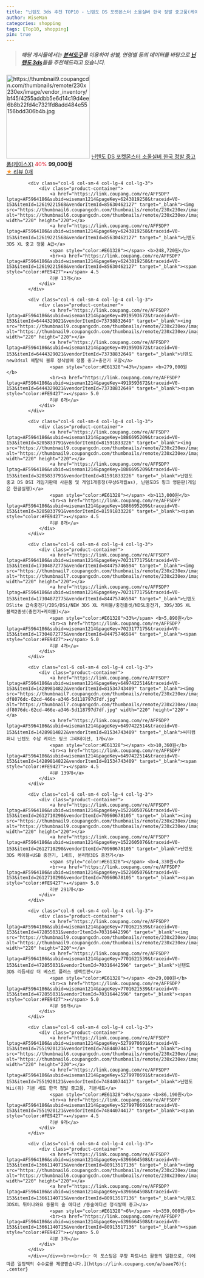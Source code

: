 ```yaml
---
title: "닌텐도 3ds 추천 TOP10 - 닌텐도 DS 포켓몬스터 소울실버 한국 정발 중고품(케이스X)"
author: WiseMan
categories: shopping
tags: [Top10, shopping]
pin: true
---
```


> ##### 해당 게시물에서는 [**분석도구**](https://itemscout.io/)를 이용하여 **성별**, **연령별** 등의 데이터를 바탕으로 [**닌텐도 3ds**](https://link.coupang.com/a/baae76)들을 추천해드리고 있습니다.
<div class="container"><div class="row">
            <div class="col-6 col-sm-4 col-lg-4 col-lg-3">
                <div class="product-container">
                    <a href="https://link.coupang.com/re/AFFSDP?lptag=AF5964186&subid=wiseman1214&pageKey=7335363176&traceid=V0-153&itemId=18841363779&vendorItemId=85971014564" target="_blank"><img src="https://thumbnail9.coupangcdn.com/thumbnails/remote/230x230ex/image/vendor_inventory/bf45/4255addbb5e6d14c19d4ee6b8b22fd4c7321fd8add484e55156bdd306b4b.jpg" alt="https://thumbnail9.coupangcdn.com/thumbnails/remote/230x230ex/image/vendor_inventory/bf45/4255addbb5e6d14c19d4ee6b8b22fd4c7321fd8add484e55156bdd306b4b.jpg" width="220" height="220"></a>
                    <a href="https://link.coupang.com/re/AFFSDP?lptag=AF5964186&subid=wiseman1214&pageKey=7335363176&traceid=V0-153&itemId=18841363779&vendorItemId=85971014564" target="_blank">닌텐도 DS 포켓몬스터 소울실버 한국 정발 중고품(케이스X)</a>
                    <span style="color:#E61328">40%</span> <b>99,000원</b>
                    <br><a href="https://link.coupang.com/re/AFFSDP?lptag=AF5964186&subid=wiseman1214&pageKey=7335363176&traceid=V0-153&itemId=18841363779&vendorItemId=85971014564" target="_blank"><span style="color:#FE9427">★</span> 
                    리뷰 0개</a>
                </div>
            </div>
            
            <div class="col-6 col-sm-4 col-lg-4 col-lg-3">
                <div class="product-container">
                    <a href="https://link.coupang.com/re/AFFSDP?lptag=AF5964186&subid=wiseman1214&pageKey=6243819258&traceid=V0-153&itemId=12619221568&vendorItemId=85630462127" target="_blank"><img src="https://thumbnail6.coupangcdn.com/thumbnails/remote/230x230ex/image/vendor_inventory/516a/cffbb13741e0045126b3a9931b3edbf4767f7a121fefbbf6c28e1f9def2e.jpg" alt="https://thumbnail6.coupangcdn.com/thumbnails/remote/230x230ex/image/vendor_inventory/516a/cffbb13741e0045126b3a9931b3edbf4767f7a121fefbbf6c28e1f9def2e.jpg" width="220" height="220"></a>
                    <a href="https://link.coupang.com/re/AFFSDP?lptag=AF5964186&subid=wiseman1214&pageKey=6243819258&traceid=V0-153&itemId=12619221568&vendorItemId=85630462127" target="_blank">닌텐도 3DS XL 중고 정품 A급</a>
                    <span style="color:#E61328"></span> <b>248,720원</b>
                    <br><a href="https://link.coupang.com/re/AFFSDP?lptag=AF5964186&subid=wiseman1214&pageKey=6243819258&traceid=V0-153&itemId=12619221568&vendorItemId=85630462127" target="_blank"><span style="color:#FE9427">★</span> 4.5
                    리뷰 13개</a>
                </div>
            </div>
            
            <div class="col-6 col-sm-4 col-lg-4 col-lg-3">
                <div class="product-container">
                    <a href="https://link.coupang.com/re/AFFSDP?lptag=AF5964186&subid=wiseman1214&pageKey=4919593672&traceid=V0-153&itemId=6444329021&vendorItemId=73738832649" target="_blank"><img src="https://thumbnail9.coupangcdn.com/thumbnails/remote/230x230ex/image/vendor_inventory/4ae2/8247088bb963db2ea10b96ba2b12da8d8ef39d21f32784f94d2d8df59512.jpg" alt="https://thumbnail9.coupangcdn.com/thumbnails/remote/230x230ex/image/vendor_inventory/4ae2/8247088bb963db2ea10b96ba2b12da8d8ef39d21f32784f94d2d8df59512.jpg" width="220" height="220"></a>
                    <a href="https://link.coupang.com/re/AFFSDP?lptag=AF5964186&subid=wiseman1214&pageKey=4919593672&traceid=V0-153&itemId=6444329021&vendorItemId=73738832649" target="_blank">닌텐도 new3dsxl 메탈릭 블루 정식발매 정품 중고+충전기 포함</a>
                    <span style="color:#E61328">43%</span> <b>279,000원</b>
                    <br><a href="https://link.coupang.com/re/AFFSDP?lptag=AF5964186&subid=wiseman1214&pageKey=4919593672&traceid=V0-153&itemId=6444329021&vendorItemId=73738832649" target="_blank"><span style="color:#FE9427">★</span> 5.0
                    리뷰 6개</a>
                </div>
            </div>
            
            <div class="col-6 col-sm-4 col-lg-4 col-lg-3">
                <div class="product-container">
                    <a href="https://link.coupang.com/re/AFFSDP?lptag=AF5964186&subid=wiseman1214&pageKey=1886695209&traceid=V0-153&itemId=3205833791&vendorItemId=81591833226" target="_blank"><img src="https://thumbnail9.coupangcdn.com/thumbnails/remote/230x230ex/image/vendor_inventory/931e/70632ab2e6bcfc0057d208d9a912f04900e8ed8d516ff7926ac983da52db.jpg" alt="https://thumbnail9.coupangcdn.com/thumbnails/remote/230x230ex/image/vendor_inventory/931e/70632ab2e6bcfc0057d208d9a912f04900e8ed8d516ff7926ac983da52db.jpg" width="220" height="220"></a>
                    <a href="https://link.coupang.com/re/AFFSDP?lptag=AF5964186&subid=wiseman1214&pageKey=1886695209&traceid=V0-153&itemId=3205833791&vendorItemId=81591833226" target="_blank">닌텐도 중고 DS DSI 게임기판매 사은품 및 게임1개증정(무상6개월as), 닌텐도DS 핑크 영문판(게임은 한글실행)</a>
                    <span style="color:#E61328"></span> <b>113,000원</b>
                    <br><a href="https://link.coupang.com/re/AFFSDP?lptag=AF5964186&subid=wiseman1214&pageKey=1886695209&traceid=V0-153&itemId=3205833791&vendorItemId=81591833226" target="_blank"><span style="color:#FE9427">★</span> 4.5
                    리뷰 8개</a>
                </div>
            </div>
            
            <div class="col-6 col-sm-4 col-lg-4 col-lg-3">
                <div class="product-container">
                    <a href="https://link.coupang.com/re/AFFSDP?lptag=AF5964186&subid=wiseman1214&pageKey=7023177175&traceid=V0-153&itemId=17304872775&vendorItemId=84475746594" target="_blank"><img src="https://thumbnail7.coupangcdn.com/thumbnails/remote/230x230ex/image/vendor_inventory/27cb/a3abac108760d15d477ebdd156cabfa6406d2502a0f4f52f0014ab129ada.jpg" alt="https://thumbnail7.coupangcdn.com/thumbnails/remote/230x230ex/image/vendor_inventory/27cb/a3abac108760d15d477ebdd156cabfa6406d2502a0f4f52f0014ab129ada.jpg" width="220" height="220"></a>
                    <a href="https://link.coupang.com/re/AFFSDP?lptag=AF5964186&subid=wiseman1214&pageKey=7023177175&traceid=V0-153&itemId=17304872775&vendorItemId=84475746594" target="_blank">닌텐도DSlite 급속충전기/2DS/DSi/NEW 3DS XL 케이블/충전풀셋/NDSL충전기, 3DS/3DS XL 블랙2종셋(충전기+케이블)</a>
                    <span style="color:#E61328">33%</span> <b>5,890원</b>
                    <br><a href="https://link.coupang.com/re/AFFSDP?lptag=AF5964186&subid=wiseman1214&pageKey=7023177175&traceid=V0-153&itemId=17304872775&vendorItemId=84475746594" target="_blank"><span style="color:#FE9427">★</span> 5.0
                    리뷰 4개</a>
                </div>
            </div>
            
            <div class="col-6 col-sm-4 col-lg-4 col-lg-3">
                <div class="product-container">
                    <a href="https://link.coupang.com/re/AFFSDP?lptag=AF5964186&subid=wiseman1214&pageKey=6497422514&traceid=V0-153&itemId=14289814822&vendorItemId=81534743409" target="_blank"><img src="https://thumbnail7.coupangcdn.com/thumbnails/remote/230x230ex/image/retail/images/1118742997046176-df8076dc-62cd-466e-a346-5d118797d7df.jpg" alt="https://thumbnail7.coupangcdn.com/thumbnails/remote/230x230ex/image/retail/images/1118742997046176-df8076dc-62cd-466e-a346-5d118797d7df.jpg" width="220" height="220"></a>
                    <a href="https://link.coupang.com/re/AFFSDP?lptag=AF5964186&subid=wiseman1214&pageKey=6497422514&traceid=V0-153&itemId=14289814822&vendorItemId=81534743409" target="_blank">씨티컴퍼니 닌텐도 수납 케이스 핑크 그라데이션, 1개</a>
                    <span style="color:#E61328"></span> <b>10,360원</b>
                    <br><a href="https://link.coupang.com/re/AFFSDP?lptag=AF5964186&subid=wiseman1214&pageKey=6497422514&traceid=V0-153&itemId=14289814822&vendorItemId=81534743409" target="_blank"><span style="color:#FE9427">★</span> 4.5
                    리뷰 139개</a>
                </div>
            </div>
            
            <div class="col-6 col-sm-4 col-lg-4 col-lg-3">
                <div class="product-container">
                    <a href="https://link.coupang.com/re/AFFSDP?lptag=AF5964186&subid=wiseman1214&pageKey=1522605076&traceid=V0-153&itemId=2612710290&vendorItemId=70960678105" target="_blank"><img src="https://thumbnail9.coupangcdn.com/thumbnails/remote/230x230ex/image/vendor_inventory/ff22/4497755c5762b8d42178c3708c79926ab9888384c672e3201eb428e074b2.jpg" alt="https://thumbnail9.coupangcdn.com/thumbnails/remote/230x230ex/image/vendor_inventory/ff22/4497755c5762b8d42178c3708c79926ab9888384c672e3201eb428e074b2.jpg" width="220" height="220"></a>
                    <a href="https://link.coupang.com/re/AFFSDP?lptag=AF5964186&subid=wiseman1214&pageKey=1522605076&traceid=V0-153&itemId=2612710290&vendorItemId=70960678105" target="_blank">닌텐도 3DS 케이블+USB 충전기, 1세트, 분리형3DS 충전기</a>
                    <span style="color:#E61328"></span> <b>4,330원</b>
                    <br><a href="https://link.coupang.com/re/AFFSDP?lptag=AF5964186&subid=wiseman1214&pageKey=1522605076&traceid=V0-153&itemId=2612710290&vendorItemId=70960678105" target="_blank"><span style="color:#FE9427">★</span> 5.0
                    리뷰 291개</a>
                </div>
            </div>
            
            <div class="col-6 col-sm-4 col-lg-4 col-lg-3">
                <div class="product-container">
                    <a href="https://link.coupang.com/re/AFFSDP?lptag=AF5964186&subid=wiseman1214&pageKey=7701621539&traceid=V0-153&itemId=472855031&vendorItemId=70316442596" target="_blank"><img src="https://thumbnail9.coupangcdn.com/thumbnails/remote/230x230ex/image/vendor_inventory/cb1c/76a1f6ee212f3ac701390af01f18dd2e0151908ded96b381decae39f7736.jpg" alt="https://thumbnail9.coupangcdn.com/thumbnails/remote/230x230ex/image/vendor_inventory/cb1c/76a1f6ee212f3ac701390af01f18dd2e0151908ded96b381decae39f7736.jpg" width="220" height="220"></a>
                    <a href="https://link.coupang.com/re/AFFSDP?lptag=AF5964186&subid=wiseman1214&pageKey=7701621539&traceid=V0-153&itemId=472855031&vendorItemId=70316442596" target="_blank">닌텐도3DS 리듬세상 더 베스트 플러스 셀렉트판</a>
                    <span style="color:#E61328"></span> <b>29,000원</b>
                    <br><a href="https://link.coupang.com/re/AFFSDP?lptag=AF5964186&subid=wiseman1214&pageKey=7701621539&traceid=V0-153&itemId=472855031&vendorItemId=70316442596" target="_blank"><span style="color:#FE9427">★</span> 5.0
                    리뷰 96개</a>
                </div>
            </div>
            
            <div class="col-6 col-sm-4 col-lg-4 col-lg-3">
                <div class="product-container">
                    <a href="https://link.coupang.com/re/AFFSDP?lptag=AF5964186&subid=wiseman1214&pageKey=5279970691&traceid=V0-153&itemId=7551920121&vendorItemId=74844074417" target="_blank"><img src="https://thumbnail6.coupangcdn.com/thumbnails/remote/230x230ex/image/vendor_inventory/f837/dc097da17278102825aaf1f72119a06b159bc8de0abb8228028cd8ddece7.jpg" alt="https://thumbnail6.coupangcdn.com/thumbnails/remote/230x230ex/image/vendor_inventory/f837/dc097da17278102825aaf1f72119a06b159bc8de0abb8228028cd8ddece7.jpg" width="220" height="220"></a>
                    <a href="https://link.coupang.com/re/AFFSDP?lptag=AF5964186&subid=wiseman1214&pageKey=5279970691&traceid=V0-153&itemId=7551920121&vendorItemId=74844074417" target="_blank">닌텐도 Wii(위) 기본 세트 한국 정발 중고품, 기본세트</a>
                    <span style="color:#E61328">8%</span> <b>86,190원</b>
                    <br><a href="https://link.coupang.com/re/AFFSDP?lptag=AF5964186&subid=wiseman1214&pageKey=5279970691&traceid=V0-153&itemId=7551920121&vendorItemId=74844074417" target="_blank"><span style="color:#FE9427">★</span> 4.5
                    리뷰 9개</a>
                </div>
            </div>
            
            <div class="col-6 col-sm-4 col-lg-4 col-lg-3">
                <div class="product-container">
                    <a href="https://link.coupang.com/re/AFFSDP?lptag=AF5964186&subid=wiseman1214&pageKey=6396664508&traceid=V0-153&itemId=13661140715&vendorItemId=80913517136" target="_blank"><img src="https://thumbnail6.coupangcdn.com/thumbnails/remote/230x230ex/image/vendor_inventory/935a/d94b548b209d198dcfec7c3b7f724ab2f60f15e50450bb35c531ee9a905c.jpg" alt="https://thumbnail6.coupangcdn.com/thumbnails/remote/230x230ex/image/vendor_inventory/935a/d94b548b209d198dcfec7c3b7f724ab2f60f15e50450bb35c531ee9a905c.jpg" width="220" height="220"></a>
                    <a href="https://link.coupang.com/re/AFFSDP?lptag=AF5964186&subid=wiseman1214&pageKey=6396664508&traceid=V0-153&itemId=13661140715&vendorItemId=80913517136" target="_blank">닌텐도 3DSXL 튀어나와요 동물의 숲 에디션 /동숲에디션 정식발매 중고</a>
                    <span style="color:#E61328">6%</span> <b>359,000원</b>
                    <br><a href="https://link.coupang.com/re/AFFSDP?lptag=AF5964186&subid=wiseman1214&pageKey=6396664508&traceid=V0-153&itemId=13661140715&vendorItemId=80913517136" target="_blank"><span style="color:#FE9427">★</span> 5.0
                    리뷰 3개</a>
                </div>
            </div>
            </div></div><br><br>[👉 이 포스팅은 쿠팡 파트너스 활동의 일환으로, 이에 따른 일정액의 수수료를 제공받습니다.](https://link.coupang.com/a/baae76){: .center}